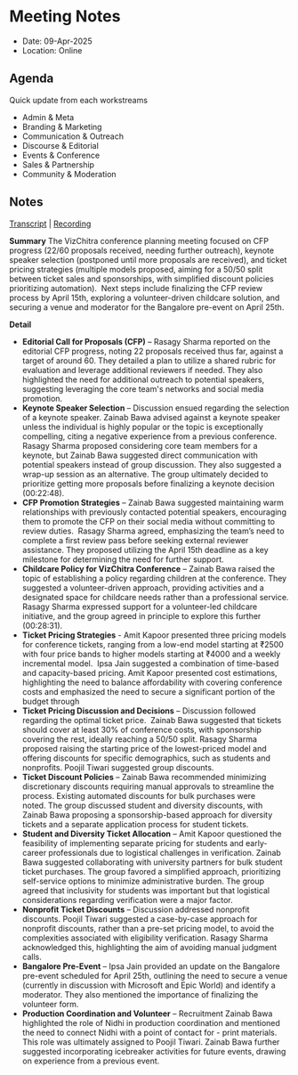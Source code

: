 # Meeting Notes

- Date: 09-Apr-2025
- Location: Online

## Agenda

Quick update from each workstreams
- Admin & Meta
- Branding & Marketing
- Communication & Outreach
- Discourse & Editorial
- Events & Conference 
- Sales & Partnership
- Community & Moderation

## Notes

[Transcript](https://docs.google.com/document/d/1_WjTz04uum65iHBB5URckUdNjDMEcasYALd5woVOlQQ/edit?usp=drivesdk) | [Recording](https://drive.google.com/file/d/1wGM9BwDVMS5wsdFUyCMb-RLfv8bD5W8V/view?usp=drivesdk)

**Summary**
The VizChitra conference planning meeting focused on CFP progress (22/60 proposals received, needing further outreach), keynote speaker selection (postponed until more proposals are received), and ticket pricing strategies (multiple models proposed, aiming for a 50/50 split between ticket sales and sponsorships, with simplified discount policies prioritizing automation).  Next steps include finalizing the CFP review process by April 15th, exploring a volunteer-driven childcare solution, and securing a venue and moderator for the Bangalore pre-event on April 25th.

**Detail**

- **Editorial Call for Proposals (CFP)** – Rasagy Sharma reported on the editorial CFP progress, noting 22 proposals received thus far, against a target of around 60. They detailed a plan to utilize a shared rubric for evaluation and leverage additional reviewers if needed. They also highlighted the need for additional outreach to potential speakers, suggesting leveraging the core team's networks and social media promotion.
- **Keynote Speaker Selection** – Discussion ensued regarding the selection of a keynote speaker. Zainab Bawa advised against a keynote speaker unless the individual is highly popular or the topic is exceptionally compelling, citing a negative experience from a previous conference. Rasagy Sharma proposed considering core team members for a keynote, but Zainab Bawa suggested direct communication with potential speakers instead of group discussion. They also suggested a wrap-up session as an alternative. The group ultimately decided to prioritize getting more proposals before finalizing a keynote decision (00:22:48).
- **CFP Promotion Strategies** – Zainab Bawa suggested maintaining warm relationships with previously contacted potential speakers, encouraging them to promote the CFP on their social media without committing to review duties.  Rasagy Sharma agreed, emphasizing the team’s need to complete a first review pass before seeking external reviewer assistance. They proposed utilizing the April 15th deadline as a key milestone for determining the need for further support.
- **Childcare Policy for VizChitra Conference** – Zainab Bawa raised the topic of establishing a policy regarding children at the conference. They suggested a volunteer-driven approach, providing activities and a designated space for childcare needs rather than a professional service. Rasagy Sharma expressed support for a volunteer-led childcare initiative, and the group agreed in principle to explore this further (00:28:31).
- **Ticket Pricing Strategies** - Amit Kapoor presented three pricing models for conference tickets, ranging from a low-end model starting at ₹2500 with four price bands to higher models starting at ₹4000 and a weekly incremental model.  Ipsa Jain suggested a combination of time-based and capacity-based pricing. Amit Kapoor presented cost estimations, highlighting the need to balance affordability with covering conference costs and emphasized the need to secure a significant portion of the budget through 
- **Ticket Pricing Discussion and Decisions** – Discussion followed regarding the optimal ticket price.  Zainab Bawa suggested that tickets should cover at least 30% of conference costs, with sponsorship covering the rest, ideally reaching a 50/50 split. Rasagy Sharma proposed raising the starting price of the lowest-priced model and offering discounts for specific demographics, such as students and nonprofits. Poojil Tiwari suggested group discounts.
- **Ticket Discount Policies** – Zainab Bawa recommended minimizing discretionary discounts requiring manual approvals to streamline the process. Existing automated discounts for bulk purchases were noted. The group discussed student and diversity discounts, with Zainab Bawa proposing a sponsorship-based approach for diversity tickets and a separate application process for student tickets.
- **Student and Diversity Ticket Allocation** – Amit Kapoor questioned the feasibility of implementing separate pricing for students and early-career professionals due to logistical challenges in verification. Zainab Bawa suggested collaborating with university partners for bulk student ticket purchases. The group favored a simplified approach, prioritizing self-service options to minimize administrative burden. The group agreed that inclusivity for students was important but that logistical considerations regarding verification were a major factor.
- **Nonprofit Ticket Discounts** – Discussion addressed nonprofit discounts. Poojil Tiwari suggested a case-by-case approach for nonprofit discounts, rather than a pre-set pricing model, to avoid the complexities associated with eligibility verification. Rasagy Sharma acknowledged this, highlighting the aim of avoiding manual judgment calls.
- **Bangalore Pre-Event** – Ipsa Jain provided an update on the Bangalore pre-event scheduled for April 25th, outlining the need to secure a venue (currently in discussion with Microsoft and Epic World) and identify a moderator. They also mentioned the importance of finalizing the volunteer form.
- **Production Coordination and Volunteer** – Recruitment Zainab Bawa highlighted the role of Nidhi in production coordination and mentioned the need to connect Nidhi with a point of contact for - print materials. This role was ultimately assigned to Poojil Tiwari. Zainab Bawa further suggested incorporating icebreaker activities for future events, drawing on experience from a previous event.
